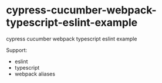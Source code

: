 # cypress-cucumber-webpack-typescript-eslint-example
cypress cucumber webpack typescript eslint example

Support:
- eslint
- typescript
- webpack aliases
